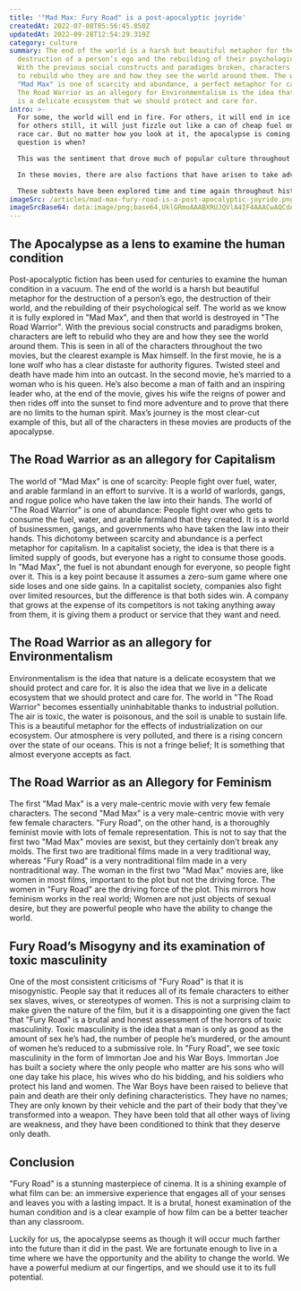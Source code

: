```yaml
---
title: '"Mad Max: Fury Road" is a post-apocalyptic joyride'
createdAt: 2022-07-08T05:56:45.850Z
updatedAt: 2022-09-28T12:54:29.319Z
category: culture
summary: The end of the world is a harsh but beautiful metaphor for the
  destruction of a person’s ego and the rebuilding of their psychological self.
  With the previous social constructs and paradigms broken, characters are left
  to rebuild who they are and how they see the world around them. The world of
  "Mad Max" is one of scarcity and abundance, a perfect metaphor for capitalism.
  The Road Warrior as an allegory for Environmentalism is the idea that nature
  is a delicate ecosystem that we should protect and care for.
intro: >-
  For some, the world will end in fire. For others, it will end in ice. And
  for others still, it will just fizzle out like a can of cheap fuel on an old
  race car. But no matter how you look at it, the apocalypse is coming. The only
  question is when?

  This was the sentiment that drove much of popular culture throughout the 70s and 80s. Films like “Mad Max” and “The Road Warrior” were cautionary tales about the future of mankind brought on by a series of devastating natural and man-made disasters; "Mad Max" being set during a prolonged drought, and "The Road Warrior" taking place after a catastrophic failure of an oil refinery leads to widespread pollution and destruction as well as a shortage of gasoline (which is what inspired the term “Road Warrior”).

  In these movies, there are also factions that have arisen to take advantage of these new conditions: In "Mad Max", we see gangs whose primary function is to steal fuel from other scavenger tribes; In "The Road Warrior", we see roving bands that are essentially highwaymen that prey upon small towns using their road-warrior combat skillset; And in both movies we see heroes who fight against evil not because they want to be evil but because they are good people trying to save those they love in terrible times.

  These subtexts have been explored time and time again throughout history through literature such as The Bible
imageSrc: /articles/mad-max-fury-road-is-a-post-apocalyptic-joyride.png
imageSrcBase64: data:image/png;base64,UklGRmoAAABXRUJQVlA4IF4AAACwAQCdASoKAAoAAUAmJYgCdAEO/aaQAP7+Xv1eNGsERYKosR1CYv9vMmDNGLdGglg7cJLM5x8R5Hpg4ccf6yQpJ/acrgXYAA9djqjlBcMvuQPQrfEfP+v+5yZPgAAA
---
```


## The Apocalypse as a lens to examine the human condition

Post-apocalyptic fiction has been used for centuries to examine the human condition in a vacuum. The end of the world is a harsh but beautiful metaphor for the destruction of a person’s ego, the destruction of their world, and the rebuilding of their psychological self.
The world as we know it is fully explored in "Mad Max", and then that world is destroyed in "The Road Warrior". With the previous social constructs and paradigms broken, characters are left to rebuild who they are and how they see the world around them.
This is seen in all of the characters throughout the two movies, but the clearest example is Max himself. In the first movie, he is a lone wolf who has a clear distaste for authority figures. Twisted steel and death have made him into an outcast. In the second movie, he’s married to a woman who is his queen. He’s also become a man of faith and an inspiring leader who, at the end of the movie, gives his wife the reigns of power and then rides off into the sunset to find more adventure and to prove that there are no limits to the human spirit. Max’s journey is the most clear-cut example of this, but all of the characters in these movies are products of the apocalypse.

## The Road Warrior as an allegory for Capitalism

The world of "Mad Max" is one of scarcity: People fight over fuel, water, and arable farmland in an effort to survive. It is a world of warlords, gangs, and rogue police who have taken the law into their hands.
The world of "The Road Warrior" is one of abundance: People fight over who gets to consume the fuel, water, and arable farmland that they created. It is a world of businessmen, gangs, and governments who have taken the law into their hands.
This dichotomy between scarcity and abundance is a perfect metaphor for capitalism. In a capitalist society, the idea is that there is a limited supply of goods, but everyone has a right to consume those goods.
In "Mad Max", the fuel is not abundant enough for everyone, so people fight over it. This is a key point because it assumes a zero-sum game where one side loses and one side gains. In a capitalist society, companies also fight over limited resources, but the difference is that both sides win. A company that grows at the expense of its competitors is not taking anything away from them, it is giving them a product or service that they want and need.

## The Road Warrior as an allegory for Environmentalism

Environmentalism is the idea that nature is a delicate ecosystem that we should protect and care for. It is also the idea that we live in a delicate ecosystem that we should protect and care for.
The world in "The Road Warrior" becomes essentially uninhabitable thanks to industrial pollution. The air is toxic, the water is poisonous, and the soil is unable to sustain life.
This is a beautiful metaphor for the effects of industrialization on our ecosystem. Our atmosphere is very polluted, and there is a rising concern over the state of our oceans. This is not a fringe belief; It is something that almost everyone accepts as fact.

## The Road Warrior as an Allegory for Feminism

The first "Mad Max" is a very male-centric movie with very few female characters. The second "Mad Max" is a very male-centric movie with very few female characters. "Fury Road", on the other hand, is a thoroughly feminist movie with lots of female representation.
This is not to say that the first two "Mad Max" movies are sexist, but they certainly don’t break any molds. The first two are traditional films made in a very traditional way, whereas "Fury Road" is a very nontraditional film made in a very nontraditional way.
The woman in the first two "Mad Max" movies are, like women in most films, important to the plot but not the driving force. The women in "Fury Road" are the driving force of the plot.
This mirrors how feminism works in the real world; Women are not just objects of sexual desire, but they are powerful people who have the ability to change the world.

## Fury Road’s Misogyny and its examination of toxic masculinity

One of the most consistent criticisms of "Fury Road" is that it is misogynistic. People say that it reduces all of its female characters to either sex slaves, wives, or stereotypes of women.
This is not a surprising claim to make given the nature of the film, but it is a disappointing one given the fact that "Fury Road" is a brutal and honest assessment of the horrors of toxic masculinity.
Toxic masculinity is the idea that a man is only as good as the amount of sex he’s had, the number of people he’s murdered, or the amount of women he’s reduced to a submissive role.
In "Fury Road", we see toxic masculinity in the form of Immortan Joe and his War Boys. Immortan Joe has built a society where the only people who matter are his sons who will one day take his place, his wives who do his bidding, and his soldiers who protect his land and women.
The War Boys have been raised to believe that pain and death are their only defining characteristics. They have no names; They are only known by their vehicle and the part of their body that they’ve transformed into a weapon. They have been told that all other ways of living are weakness, and they have been conditioned to think that they deserve only death.

## Conclusion

"Fury Road" is a stunning masterpiece of cinema. It is a shining example of what film can be: an immersive experience that engages all of your senses and leaves you with a lasting impact. It is a brutal, honest examination of the human condition and is a clear example of how film can be a better teacher than any classroom.

Luckily for us, the apocalypse seems as though it will occur much farther into the future than it did in the past. We are fortunate enough to live in a time where we have the opportunity and the ability to change the world. We have a powerful medium at our fingertips, and we should use it to its full potential.
